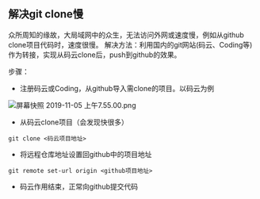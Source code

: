 ## 解决git clone慢

众所周知的缘故，大局域网中的众生，无法访问外网或速度慢，例如从github clone项目代码时，速度很慢。
解决方法：利用国内的git网站(码云、Coding等)作为转接，实现从码云clone后，push到github的效果。

步骤：
* 注册码云或Coding，从github导入需clone的项目。以码云为例

![屏幕快照 2019-11-05 上午7.55.00.png](https://i.loli.net/2019/11/05/kno5jRvgd1s7XwF.png)

* 从码云clone项目（会发现快很多）

`git clone <码云项目地址>`

* 将远程仓库地址设置回github中的项目地址

`git remote set-url origin <github项目地址>`

* 码云作用结束，正常向github提交代码